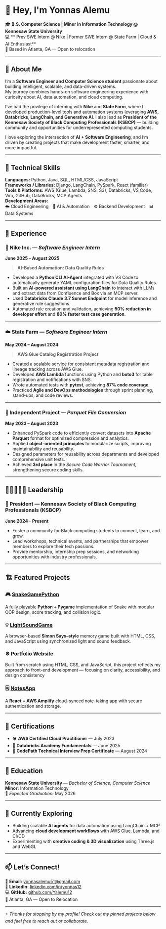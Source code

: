 # 👋 Hey, I'm Yonnas Alemu

🎓 **B.S. Computer Science | Minor in Information Technology @ Kennesaw State University**  
💻 ** Prev SWE Intern @ Nike | Former SWE Intern @ State Farm | Cloud & AI Enthusiast**  
📍 Based in Atlanta, GA — Open to relocation  

---

## 🧭 About Me

I’m a **Software Engineer and Computer Science student** passionate about building intelligent, scalable, and data-driven systems.  
My journey combines hands-on software engineering experience with curiosity about AI, data automation, and cloud computing.  

I’ve had the privilege of interning with **Nike** and **State Farm**, where I developed production-level tools and automation systems leveraging **AWS, Databricks, LangChain, and Generative AI**. I also lead as **President of the Kennesaw Society of Black Computing Professionals (KSBCP)** — building community and opportunities for underrepresented computing students.  

I love exploring the intersection of **AI + Software Engineering**, and I’m driven by creating projects that make development faster, smarter, and more impactful.

---

## 🧠 Technical Skills

**Languages:** Python, Java, SQL, HTML/CSS, JavaScript  
**Frameworks / Libraries:** Django, LangChain, PySpark, React (familiar)  
**Tools & Platforms:** AWS (Glue, Lambda, SNS, S3), Databricks, VS Code, Vim, GitHub, DataBricks, MCP Agents  
**Development Areas:**  
☁️ Cloud Engineering 🤖 AI & Automation ⚙️ Backend Development 📊 Data Systems  

---

## 💼 Experience

### 🏢 Nike Inc. — *Software Engineer Intern*  
**June 2025 – August 2025**  
> **AI-Based Automation: Data Quality Rules**

- Developed a **Python CLI AI-Agent** integrated with VS Code to automatically generate YAML configuration files for Data Quality Rules.  
- Built an **AI-powered assistant using LangChain** to interact with LLMs and extract data from Confluence and Box via an MCP server.  
- Used **Databricks Claude 3.7 Sonnet Endpoint** for model inference and generative rule suggestions.  
- Automated rule creation and validation, achieving **50% reduction in developer effort** and **80% faster test case generation**.  

---

### ☁️ State Farm — *Software Engineer Intern*  
**May 2024 – August 2024**  
> **AWS Glue Catalog Registration Project**

- Created a scalable service for consistent metadata registration and lineage tracking across AWS Glue.  
- Developed **AWS Lambda** functions using Python and **boto3** for table registration and notifications with SNS.  
- Wrote automated tests with **pytest**, achieving **87% code coverage**.  
- Practiced **Agile and DevOps methodologies** through sprint planning, stand-ups, and code reviews.  

---

### 🧩 Independent Project — *Parquet File Conversion*  
**May 2023 – August 2023**

- Enhanced PySpark code to efficiently convert datasets into **Apache Parquet** format for optimized compression and analytics.  
- Applied **object-oriented principles** to modularize scripts, improving maintainability and reusability.  
- Designed parameters for reusability across departments and developed comprehensive unit tests.  
- Achieved **3rd place** in the *Secure Code Warrior Tournament*, strengthening secure coding skills.  

---

## 🧑🏽‍🤝‍🧑🏽 Leadership

### 🖤 President — Kennesaw Society of Black Computing Professionals (KSBCP)
**June 2024 – Present**
- Foster a community for Black computing students to connect, learn, and grow.  
- Lead workshops, technical events, and partnerships that empower members to explore their tech passions.  
- Provide mentorship, internship prep sessions, and networking opportunities with industry professionals.  

---

## 🏗️ Featured Projects

### 🎮 [SnakeGamePython](https://github.com/Yalemu12/SnakeGamePython)
A fully playable **Python + Pygame** implementation of Snake with modular OOP design, score tracking, and collision logic.

### 💡 [LightSoundGame](https://github.com/Yalemu12/LightSoundGame)
A browser-based **Simon Says–style** memory game built with HTML, CSS, and JavaScript using synchronized light and sound feedback.

### ⚙️ [Portfolio Website](https://github.com/Yalemu12/PortfolioWebsite)
Built from scratch using HTML, CSS, and JavaScript, this project reflects my approach to front-end development — focusing on clarity, accessibility, and design consistency

### 🗒️ [NotesApp](https://github.com/Yalemu12/notesapp)
A **React + AWS Amplify** cloud-synced note-taking app with secure authentication and storage.

---

## 🧩 Certifications

- 🪣 **AWS Certified Cloud Practitioner** — July 2023  
- 🧠 **Databricks Academy Fundamentals** — June 2025  
- 🧩 **CodePath Technical Interview Prep Certificate** — August 2024  

---

## 🧭 Education

**Kennesaw State University** — *Bachelor of Science, Computer Science*  
**Minor:** Information Technology  
📅 *Expected Graduation:* May 2026  

---

## 🌱 Currently Exploring

- Building scalable **AI agents** for data automation using LangChain + MCP  
- Advancing **cloud development workflows** with AWS Glue, Lambda, and CI/CD  
- Experimenting with **creative coding & 3D visualization** using Three.js and WebGL  

---

## 📫 Let’s Connect!

📧 **Email:** [yonnasalemu51@gmail.com](mailto:yonnasalemu51@gmail.com)  
💼 **LinkedIn:** [linkedin.com/in/yonnas12](https://www.linkedin.com/in/yonnas12)  
💻 **GitHub:** [github.com/Yalemu12](https://github.com/Yalemu12)  
📍 Atlanta, GA — Open to Relocation  

---

⭐ *Thanks for stopping by my profile! Check out my pinned projects below and feel free to reach out or collaborate.*

